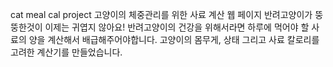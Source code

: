 cat meal cal project
고양이의 체중관리를 위한 사료 계산 웹 페이지
반려고양이가 뚱뚱한것이 이제는 귀엽지 않아요! 반려고양이의 건강을 위해서라면 하루에 먹어야 할 사료의 양을 계산해서 배급해주어야합니다. 고양이의 몸무게, 상태 그리고 사료 칼로리를 고려한 계산기를 만들었습니다.
